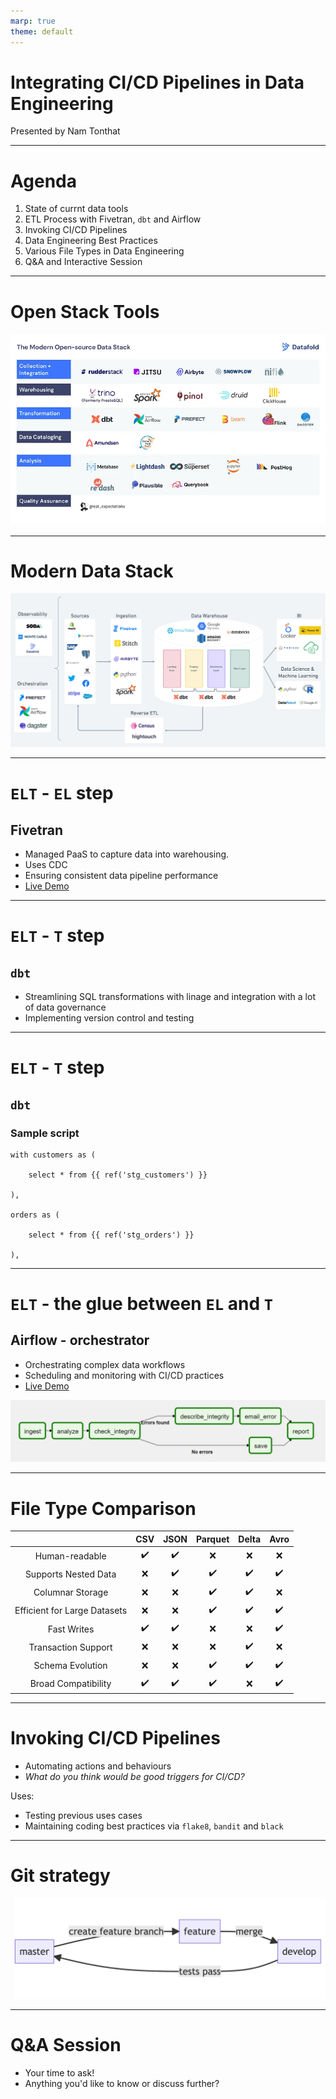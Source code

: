 ```yaml
---
marp: true
theme: default
---
```

<style>
section {
  font-family: 'IBM Plex Mono';
}
</style>

# Integrating CI/CD Pipelines in Data Engineering
Presented by Nam Tonthat

---

# Agenda

1. State of currnt data tools
2. ETL Process with Fivetran, `dbt` and Airflow
3. Invoking CI/CD Pipelines
4. Data Engineering Best Practices
5. Various File Types in Data Engineering
6. Q&A and Interactive Session

---

# Open Stack Tools 
![Open stack tools](images/data-tools.webp)

---
# Modern Data Stack 
![Modern Data Stack](images/modern-data-stack.webp)

---

# `ELT` - `EL` step
## Fivetran
- Managed PaaS to capture data into warehousing. 
- Uses CDC
- Ensuring consistent data pipeline performance
- [Live Demo](https://fivetran.com/welcome/select-source?groupId=splashy_decathlon)
 
---

# `ELT` - `T` step
## `dbt`
- Streamlining SQL transformations with linage and integration with a lot of data governance
- Implementing version control and testing


---
# `ELT` - `T` step
## `dbt`
### Sample script 
```
with customers as (

    select * from {{ ref('stg_customers') }}

),

orders as (

    select * from {{ ref('stg_orders') }}

),
```
---
# `ELT` - the glue between `EL` and `T`
## Airflow - orchestrator

- Orchestrating complex data workflows
- Scheduling and monitoring with CI/CD practices
- [Live Demo](http://airflow-dev.skinfra.xyz:8080/home?search=workday)

![Airflow DAG](images/airflow.png)

---

# File Type Comparison

|      | CSV | JSON | Parquet | Delta | Avro |
|:----:|:---:|:----:|:-------:|:-----:|:----:|
| Human-readable | ✔️ | ✔️ | ❌ | ❌ | ❌ |
| Supports Nested Data | ❌ | ✔️ | ✔️ | ✔️ | ✔️ |
| Columnar Storage | ❌ | ❌ | ✔️ | ✔️ | ❌ |
| Efficient for Large Datasets | ❌ | ❌ | ✔️ | ✔️ | ✔️ |
| Fast Writes | ✔️ | ✔️ | ❌ | ❌ | ✔️ |
| Transaction Support | ❌ | ❌ | ❌ | ✔️ | ❌ |
| Schema Evolution | ❌ | ❌ | ✔️ | ✔️ | ✔️ |
| Broad Compatibility | ✔️ | ✔️ | ✔️ | ❌ | ✔️ |

---

# Invoking CI/CD Pipelines

- Automating actions and behaviours
- *What do you think would be good triggers for CI/CD?*

Uses:
- Testing previous uses cases 
- Maintaining coding best practices via `flake8`, `bandit` and `black`


---
# Git strategy

![Git strategy](images/git-strategy.jpg)

---

# Q&A Session


- Your time to ask!
- Anything you'd like to know or discuss further?

